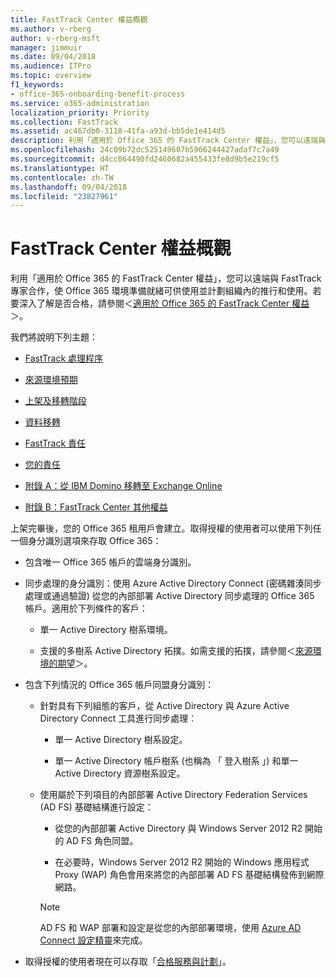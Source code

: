 ```yaml
---
title: FastTrack Center 權益概觀
ms.author: v-rberg
author: v-rberg-msft
manager: jimmuir
ms.date: 09/04/2018
ms.audience: ITPro
ms.topic: overview
f1_keywords:
- office-365-onboarding-benefit-process
ms.service: o365-administration
localization_priority: Priority
ms.collection: FastTrack
ms.assetid: ac467db0-3118-41fa-a93d-bb5de1e414d5
description: 利用「適用於 Office 365 的 FastTrack Center 權益」，您可以遠端與 FastTrack 專家合作，使 Office 365 環境準備就緒可供使用並計劃組織內的推行和使用。若要深入了解是否合格，請參閱＜適用於 Office 365 的 FastTrack Center 權益＞。
ms.openlocfilehash: 24c09b72dc525149607b5966244427adaf7c7a49
ms.sourcegitcommit: d4cc064490fd2460682a455433fe8d9b5e219cf5
ms.translationtype: HT
ms.contentlocale: zh-TW
ms.lasthandoff: 09/04/2018
ms.locfileid: "23827961"
---
```

# <a name="fasttrack-center-benefit-overview"></a>FastTrack Center 權益概觀

利用「適用於 Office 365 的 FastTrack Center 權益」，您可以遠端與 FastTrack 專家合作，使 Office 365 環境準備就緒可供使用並計劃組織內的推行和使用。若要深入了解是否合格，請參閱＜[適用於 Office 365 的 FastTrack Center 權益](fasttrack-benefit-for-office-365.md)＞。
  
我們將說明下列主題：
  
- [FastTrack 處理程序](fasttrack-process.md)
    
- [來源環境預期](source-environment-expectations.md)
    
- [上架及移轉階段](onboarding-and-migration.md)
    
- [資料移轉](data-migration.md)
    
- [FastTrack 責任](fasttrack-responsibilities.md)
    
- [您的責任](your-responsibilities.md)
    
- [附錄 A：從 IBM Domino 移轉至 Exchange Online](from-ibm-domino-to-exchange-online.md)
    
- [附錄 B：FastTrack Center 其他權益](fasttrack-additional-benefits.md)
    
上架完畢後，您的 Office 365 租用戶會建立。取得授權的使用者可以使用下列任一個身分識別選項來存取 Office 365：
  
- 包含唯一 Office 365 帳戶的雲端身分識別。
    
- 同步處理的身分識別：使用 Azure Active Directory Connect (密碼雜湊同步處理或通過驗證) 從您的內部部署 Active Directory 同步處理的 Office 365 帳戶。適用於下列條件的客戶：
    
  - 單一 Active Directory 樹系環境。
    
  - 支援的多樹系 Active Directory 拓撲。如需支援的拓撲，請參閱＜[來源環境的期望](source-environment-expectations.md)＞。
    
- 包含下列情況的 Office 365 帳戶同盟身分識別：
    
  - 針對具有下列組態的客戶，從 Active Directory 與 Azure Active Directory Connect 工具進行同步處理︰
    
      - 單一 Active Directory 樹系設定。
    
      - 單一 Active Directory 帳戶樹系 (也稱為 「 登入樹系 」) 和單一 Active Directory 資源樹系設定。
    
  - 使用屬於下列項目的內部部署 Active Directory Federation Services (AD FS) 基礎結構進行設定：
    
      - 從您的內部部署 Active Directory 與 Windows Server 2012 R2 開始的 AD FS 角色同盟。
    
      - 在必要時，Windows Server 2012 R2 開始的 Windows 應用程式 Proxy (WAP) 角色會用來將您的內部部署 AD FS 基礎結構發佈到網際網路。
    
    > [!NOTE]
    > AD FS 和 WAP 部署和設定是從您的內部部署環境，使用 [Azure AD Connect 設定精靈](https://go.microsoft.com/fwlink/?linkid=844794)來完成。 
  
- 取得授權的使用者現在可以存取「[合格服務與計劃](eligible-services-and-plans.md)」。
    

 
